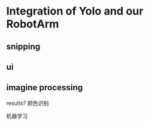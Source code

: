 # Integration of Yolo and our RobotArm

## snipping

## ui

## imagine processing
results?
颜色识别

机器学习
